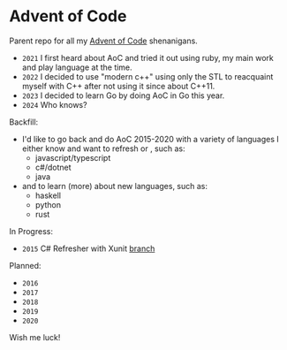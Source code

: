 # Advent of Code

Parent repo for all my [Advent of Code](https://adventofcode.com/) shenanigans.

- `2021` I first heard about AoC and tried it out using ruby, my main work and play language at the time.
- `2022` I decided to use "modern c++" using only the STL to reacquaint myself with C++ after not using it since about C++11.
- `2023` I decided to learn Go by doing AoC in Go this year.
- `2024` Who knows?

Backfill:

- I'd like to go back and do AoC 2015-2020 with a variety of languages I either know and want to refresh or , such as:
  - javascript/typescript
  - c#/dotnet
  - java
- and to learn (more) about new languages, such as:
  - haskell
  - python
  - rust

In Progress:

- `2015` C# Refresher with Xunit [branch](https://github.com/ShadowRadiance/advent-of-code/tree/AOC2015-CSharp)

Planned:

- `2016`
- `2017`
- `2018`
- `2019`
- `2020`


Wish me luck!
